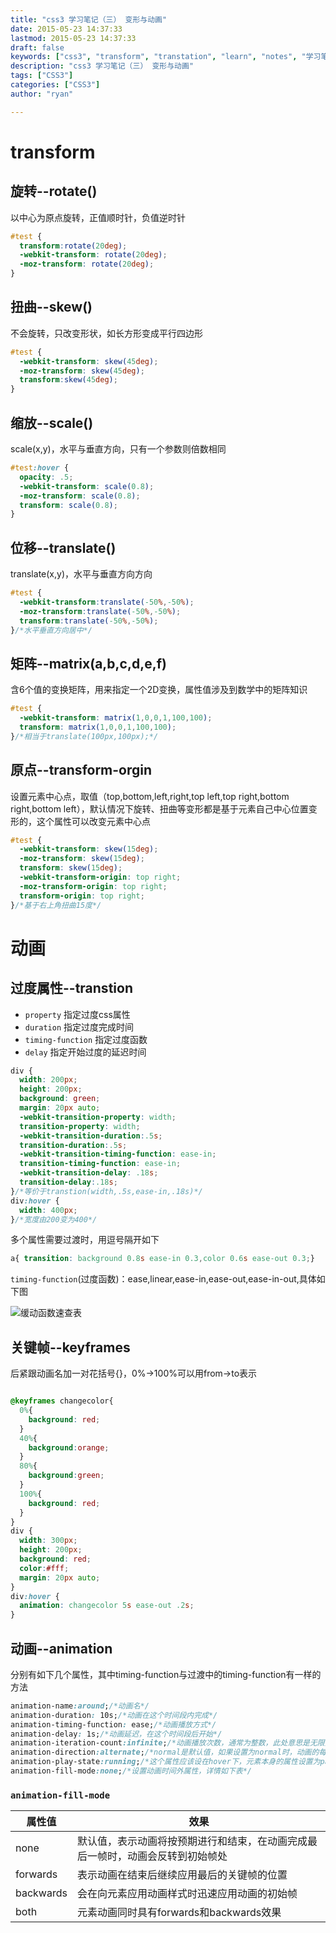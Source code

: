 ```yaml
---
title: "css3 学习笔记（三） 变形与动画"
date: 2015-05-23 14:37:33
lastmod: 2015-05-23 14:37:33
draft: false
keywords: ["css3", "transform", "transtation", "learn", "notes", "学习笔记"]
description: "css3 学习笔记（三） 变形与动画"
tags: ["CSS3"]
categories: ["CSS3"]
author: "ryan"

---
```


# transform

## 旋转--rotate()

以中心为原点旋转，正值顺时针，负值逆时针

```css
#test {
  transform:rotate(20deg);
  -webkit-transform: rotate(20deg);
  -moz-transform: rotate(20deg);
}
```

## 扭曲--skew()

不会旋转，只改变形状，如长方形变成平行四边形

```css
#test {
  -webkit-transform: skew(45deg);
  -moz-transform: skew(45deg);
  transform:skew(45deg);
}
```

## 缩放--scale()

scale(x,y)，水平与垂直方向，只有一个参数则倍数相同

```css
#test:hover {
  opacity: .5;
  -webkit-transform: scale(0.8);
  -moz-transform: scale(0.8);
  transform: scale(0.8);
}
```

## 位移--translate()

translate(x,y)，水平与垂直方向方向

```css
#test {
  -webkit-transform:translate(-50%,-50%);
  -moz-transform:translate(-50%,-50%);
  transform:translate(-50%,-50%);
}/*水平垂直方向居中*/
```

## 矩阵--matrix(a,b,c,d,e,f)

含6个值的变换矩阵，用来指定一个2D变换，属性值涉及到数学中的矩阵知识

```css
#test {
  -webkit-transform: matrix(1,0,0,1,100,100);
  transform: matrix(1,0,0,1,100,100);
}/*相当于translate(100px,100px);*/
```

## 原点--transform-orgin

设置元素中心点，取值（top,bottom,left,right,top left,top right,bottom right,bottom left），默认情况下旋转、扭曲等变形都是基于元素自己中心位置变形的，这个属性可以改变元素中心点

```css
#test {
  -webkit-transform: skew(15deg);
  -moz-transform: skew(15deg);
  transform: skew(15deg);
  -webkit-transform-origin: top right;
  -moz-transform-origin: top right;
  transform-origin: top right;
}/*基于右上角扭曲15度*/
```

# 动画

## 过度属性--transtion

- `property` 指定过度css属性
- `duration` 指定过度完成时间
- `timing-function` 指定过度函数
- `delay` 指定开始过度的延迟时间

```css
div {
  width: 200px;
  height: 200px;
  background: green;
  margin: 20px auto;
  -webkit-transition-property: width;
  transition-property: width;
  -webkit-transition-duration:.5s;
  transition-duration:.5s;
  -webkit-transition-timing-function: ease-in;
  transition-timing-function: ease-in;
  -webkit-transition-delay: .18s;
  transition-delay:.18s;
}/*等价于transtion(width,.5s,ease-in,.18s)*/
div:hover {
  width: 400px;
}/*宽度由200变为400*/
```

多个属性需要过渡时，用逗号隔开如下

```css
a{ transition: background 0.8s ease-in 0.3,color 0.6s ease-out 0.3;}
```

`timing-function`(过度函数)：ease,linear,ease-in,ease-out,ease-in-out,具体如下图

![缓动函数速查表](/huandonghanshu.png)

## 关键帧--keyframes

后紧跟动画名加一对花括号{}，0%->100%可以用from->to表示

```css

@keyframes changecolor{
  0%{
    background: red;
  }
  40%{
    background:orange;
  }
  80%{
    background:green;
  }
  100%{
    background: red;
  }
}
div {
  width: 300px;
  height: 200px;
  background: red;
  color:#fff;
  margin: 20px auto;
}
div:hover {
  animation: changecolor 5s ease-out .2s;
}
```

## 动画--animation

分别有如下几个属性，其中timing-function与过渡中的timing-function有一样的方法

```css
animation-name:around;/*动画名*/
animation-duration: 10s;/*动画在这个时间段内完成*/
animation-timing-function: ease;/*动画播放方式*/
animation-delay: 1s;/*动画延迟，在这个时间段后开始*/
animation-iteration-count:infinite;/*动画播放次数，通常为整数，此处意思是无限播放*/
animation-direction:alternate;/*normal是默认值，如果设置为normal时，动画的每次循环都是向前播放；此处是alternate，他的作用是，动画播放在第偶数次向前播放，第奇数次向反方向播放。*/
animation-play-state:running;/*这个属性应该设在hover下，元素本身的属性设置为paused；意思是让停止的动画在hover的时候播放，不是hover状态停止*/
animation-fill-mode:none;/*设置动画时间外属性，详情如下表*/
```

### `animation-fill-mode`

| 属性值                  | 效果                                             |
| ---------------------- | ------------------------------------------------ |
| none                   | 默认值，表示动画将按预期进行和结束，在动画完成最后一帧时，动画会反转到初始帧处 |
| forwards               | 表示动画在结束后继续应用最后的关键帧的位置              |
| backwards              | 会在向元素应用动画样式时迅速应用动画的初始帧             |
| both                   | 元素动画同时具有forwards和backwards效果              |













